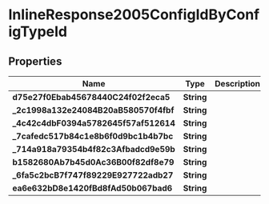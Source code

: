 

# InlineResponse2005ConfigIdByConfigTypeId

## Properties

Name | Type | Description | Notes
------------ | ------------- | ------------- | -------------
**d75e27f0Ebab45678440C24f02f2eca5** | **String** |  |  [optional]
**_2c1998a132e24084B20aB580570f4fbf** | **String** |  |  [optional]
**_4c42c4dbF0394a5782645f57af512614** | **String** |  |  [optional]
**_7cafedc517b84c1e8b6f0d9bc1b4b7bc** | **String** |  |  [optional]
**_714a918a79354b4f82c3Afbadcd9e59b** | **String** |  |  [optional]
**b1582680Ab7b45d0Ac36B00f82df8e79** | **String** |  |  [optional]
**_6fa5c2bcB7f747f89229E927722adb27** | **String** |  |  [optional]
**ea6e632bD8e1420fBd8fAd50b067bad6** | **String** |  |  [optional]



